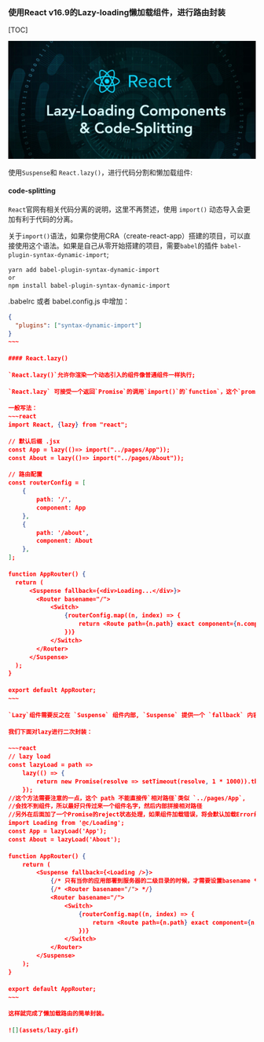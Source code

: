 ### 使用React v16.9的Lazy-loading懒加载组件，进行路由封装

[TOC]

![1568696159178](assets/1568696159178.png)

使用`Suspense`和 `React.lazy()`，进行代码分割和懒加载组件:

#### code-splitting 

`React`官网有相关代码分离的说明，这里不再赘述，使用 `import()` 动态导入会更加有利于代码的分离。

关于`import()`语法，如果你使用CRA（create-react-app）搭建的项目，可以直接使用这个语法。如果是自己从零开始搭建的项目，需要`babel`的插件 `babel-plugin-syntax-dynamic-import`;

~~~shell
yarn add babel-plugin-syntax-dynamic-import
or
npm install babel-plugin-syntax-dynamic-import
~~~

.babelrc 或者 babel.config.js 中增加：

~~~~json
{
  "plugins": ["syntax-dynamic-import"]
}
~~~

#### React.lazy() 

`React.lazy()`允许你渲染一个动态引入的组件像普通组件一样执行;

`React.lazy` 可接受一个返回`Promise`的调用`import()`的`function`，这个`promise`最后`resolve`一个默认导出当前组件。

一般写法：
~~~react
import React, {lazy} from "react";

// 默认后缀 .jsx
const App = lazy(()=> import("../pages/App"));
const About = lazy(()=> import("../pages/About"));

// 路由配置
const routerConfig = [
    {
        path: '/',
        component: App
    },
    {
        path: '/about',
        component: About
    },
];

function AppRouter() {
  return (
      <Suspense fallback={<div>Loading...</div>}>
        <Router basename="/">
			<Switch>
				{routerConfig.map((n, index) => {
					return <Route path={n.path} exact component={n.component} key={index}></Route>;
				})}
			</Switch>
        </Router>
      </Suspense>
  );
}

export default AppRouter;
~~~

`Lazy`组件需要反之在 `Suspense` 组件内部, `Suspense` 提供一个 `fallback` 内容填充，当正在懒加载组件的时候，比如加个loading;

我们下面对lazy进行二次封装：

~~~react
// lazy load
const lazyLoad = path =>
    lazy(() => {
        return new Promise(resolve => setTimeout(resolve, 1 * 1000)).then(() => import(`../pages/${path}`)).catch(() => import('../components/Error'));
	});
//这个方法需要注意的一点，这个 path 不能直接传`相对路径`类似 `../pages/App`, 
//会找不到组件，所以最好只传过来一个组件名字，然后内部拼接相对路径
//另外在后面加了一个Promise的reject状态处理，如果组件加载错误，将会默认加载Error组件；
import Loading from '@c/Loading';
const App = lazyLoad('App');
const About = lazyLoad('About');

function AppRouter() {
    return (
		<Suspense fallback={<Loading />}>
			{/* 只有当你的应用部署到服务器的二级目录的时候，才需要设置basename */}
			{/* <Router basename="/"> */}
			<Router basename="/">
				<Switch>
					{routerConfig.map((n, index) => {
						return <Route path={n.path} exact component={n.component} key={index}></Route>;
					})}
				</Switch>
			</Router>
		</Suspense>
    );
}

export default AppRouter;
~~~

这样就完成了懒加载路由的简单封装。

![](assets/lazy.gif)

